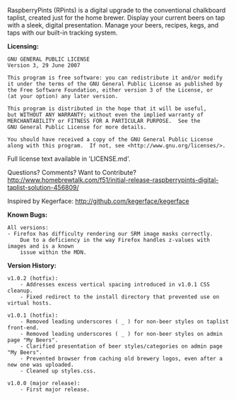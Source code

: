 RaspberryPints (RPints) is a digital upgrade to the conventional chalkboard taplist, created just for the home brewer. Display your current beers on tap with a sleek, digital presentation. Manage your beers, recipes, kegs, and taps with our built-in tracking system.


__Licensing:__

	GNU GENERAL PUBLIC LICENSE
	Version 3, 29 June 2007
	
	This program is free software: you can redistribute it and/or modify
	it under the terms of the GNU General Public License as published by
	the Free Software Foundation, either version 3 of the License, or
	(at your option) any later version.
	
	This program is distributed in the hope that it will be useful,
	but WITHOUT ANY WARRANTY; without even the implied warranty of
	MERCHANTABILITY or FITNESS FOR A PARTICULAR PURPOSE.  See the
	GNU General Public License for more details.
	
	You should have received a copy of the GNU General Public License
	along with this program.  If not, see <http://www.gnu.org/licenses/>.

Full license text available in 'LICENSE.md'.


Questions? Comments? Want to Contribute?
http://www.homebrewtalk.com/f51/initial-release-raspberrypints-digital-taplist-solution-456809/

Inspired by Kegerface:
http://github.com/kegerface/kegerface


__Known Bugs:__

	All versions:
	- Firefox has difficulty rendering our SRM image masks correctly.
		Due to a deficiency in the way Firefox handles z-values with images and is a known
		issue within the MDN.


__Version History:__

	v1.0.2 (hotfix):
		- Addresses excess vertical spacing introduced in v1.0.1 CSS cleanup.
		- Fixed redirect to the install directory that prevented use on virtual hosts.
	
	v1.0.1 (hotfix):
		- Removed leading underscores ( _ ) for non-beer styles on taplist front-end.
		- Removed leading underscores ( _ ) for non-beer styles on admin page "My Beers".
		- Clarified presentation of beer styles/categories on admin page "My Beers".
		- Prevented browser from caching old brewery logos, even after a new one was uploaded.
		- Cleaned up styles.css.
	
	v1.0.0 (major release):
		- First major release.
